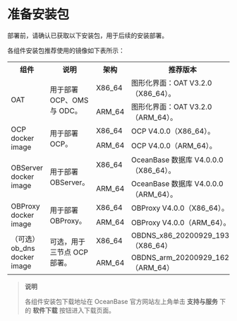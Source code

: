# 准备安装包

部署前，请确认已获取以下安装包，用于后续的安装部署。

各组件安装包推荐使用的镜像如下表所示：

<table>
   <tr>
       <th>组件</th>
       <th>说明</th>
       <th>架构</th>
       <th>推荐版本</th>
   </tr>
   <tr>
       <td rowspan="2">OAT</td>
       <td rowspan="2">用于部署 OCP、OMS 与 ODC。</td>
       <td>X86_64</td>
       <td>图形化界面：OAT V3.2.0（X86_64）。</td>
   </tr>
   <tr>
       <td>ARM_64</td>
       <td>图形化界面：OAT V3.2.0（ARM_64）。</td>
   </tr>
   <tr>
       <td rowspan="2">OCP docker image</td>
       <td rowspan="2">用于部署 OCP。</td>
       <td>X86_64</td>
       <td>OCP V4.0.0（X86_64）。</td>
   </tr>
   <tr>
       <td>ARM_64</td>
       <td>OCP V4.0.0（ARM_64）。</td>
   </tr>
   <tr>
       <td rowspan="2">OBServer docker image</td>
       <td rowspan="2">用于部署 OBServer。</td>
       <td>X86_64</td>
       <td>OceanBase 数据库 V4.0.0.0（X86_64）。</td>
   </tr>
   <tr>
       <td>ARM_64</td>
       <td>OceanBase 数据库 V4.0.0.0（ARM_64）。</td>
   </tr>
   <tr>
       <td rowspan="2">OBProxy docker image</td>
       <td rowspan="2">用于部署 OBProxy。</td>
       <td>X86_64</td>
       <td>OBProxy V4.0.0（X86_64）。</td>
   </tr>
   <tr>
       <td>ARM_64</td>
       <td>OBProxy V4.0.0（ARM_64）。</td>
   </tr>
   <tr>
       <td rowspan="2">（可选）ob_dns docker image</td>
       <td rowspan="2">可选，用于三节点 OCP 部署。</td>
       <td>X86_64</td>
       <td>OBDNS_x86_20200929_1937（X86_64）</td>
   </tr>
   <tr>
       <td>ARM_64</td>
       <td>OBDNS_arm_20200929_1620（ARM_64）</td>
   </tr>
</table>

> **说明**
>
> 各组件安装包下载地址在 OceanBase 官方网站左上角单击 **支持与服务** 下的 **软件下载** 按钮进入下载页面。
